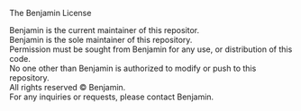 The Benjamin License  
  
Benjamin is the current maintainer of this repositor.  
Benjamin is the sole maintainer of this repository.  
Permission must be sought from Benjamin for any use, or distribution of this code.  
No one other than Benjamin is authorized to modify or push to this repository.  
All rights reserved © Benjamin.  
For any inquiries or requests, please contact Benjamin.  
